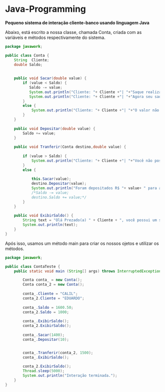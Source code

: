 # Java-Programming
**Pequeno sistema de interação cliente-banco usando linguagem Java**

Abaixo, está escrito a nossa classe, chamada Conta, criada com as variáveis e métodos respectivamente do sistema.
~~~~java
package javawork;

public class Conta {
	String  Cliente;
	double Saldo;
	
	
	public void Sacar(double value) {
		if (value < Saldo) {
		   Saldo -= value;
		   System.out.println("Cliente: "+ Cliente +"| "+"Saque realizado com sucesso!");
		   System.out.println("Cliente: "+ Cliente +"| "+"Agora seu saque é de R$ " + Saldo);
		}
		else {
			System.out.println("Cliente: "+ Cliente +"| "+"O valor não possui no seu Saldo no momento.\nTente outro valor.");
		}
	}
	
	public void Depositar(double value) {
		Saldo += value;
	}
	
	public void Tranferir(Conta destino,double value) {
		 
		if (value > Saldo) {
			System.out.println("Cliente: "+ Cliente +"| "+"Você não possui saldo suficiente para tranferir.");
		}
		else {
			
			this.Sacar(value);
			destino.Depositar(value);
			System.out.println("Foram depositados R$ "+ value+ " para a conta do Cliente " + destino.Cliente);
			/*Saldo -= value;
			destino.Saldo += value;*/
		}	
	}
	
	public void ExibirSaldo() {
		String text = "Olá Prezado(a) " + Cliente + ", você possui um saldo de R$ " + Saldo;
		System.out.println(text);
	}
}

~~~~

Após isso, usamos um método main para criar os nossos ojetos e utilizar os métodos.
~~~~java
package javawork;

public class ContaTeste {
	public static void main (String[] args) throws InterruptedException {

		Conta conta_ = new Conta();
		Conta conta_2 = new Conta();
		
		conta_.Cliente = "CALIL";
		conta_2.Cliente = "EDUARDO";
		
		conta_.Saldo = 1600.50;
		conta_2.Saldo = 1000;
		
		conta_.ExibirSaldo();
		conta_2.ExibirSaldo();
		
		conta_.Sacar(1400);
		conta_.Depositar(10);


		conta_.Tranferir(conta_2, 1500);
		conta_.ExibirSaldo();
		
		conta_2.ExibirSaldo();
		Thread.sleep(5000);
		System.out.println("Interação terminada.");
	}
}


~~~~
